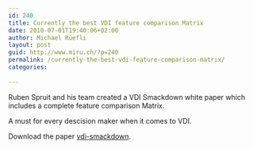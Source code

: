 ```yaml
---
id: 240
title: Currently the best VDI feature comparison Matrix
date: 2010-07-01T19:40:06+02:00
author: Michael Rüefli
layout: post
guid: http://www.miru.ch/?p=240
permalink: /currently-the-best-vdi-feature-comparison-matrix/
categories:
  
---
```

Ruben Spruit and his team created a VDI Smackdown white paper which includes a complete feature comparison Matrix.

A must for every descision maker when it comes to VDI.

Download the paper [vdi-smackdown](../images/2010/07/vdi-smackdown.pdf).